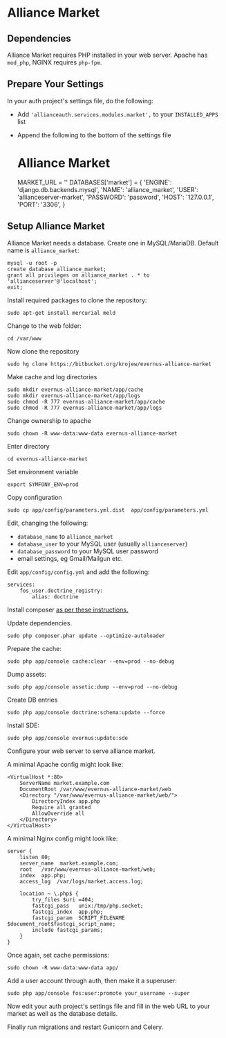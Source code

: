 # Alliance Market

## Dependencies
Alliance Market requires PHP installed in your web server. Apache has `mod_php`, NGINX requires `php-fpm`.

## Prepare Your Settings
In your auth project's settings file, do the following:
 - Add `'allianceauth.services.modules.market',` to your `INSTALLED_APPS` list
 - Append the following to the bottom of the settings file


    # Alliance Market
    MARKET_URL = ''
    DATABASES['market'] = {
        'ENGINE': 'django.db.backends.mysql',
        'NAME': 'alliance_market',
        'USER': 'allianceserver-market',
        'PASSWORD': 'password',
        'HOST': '127.0.0.1',
        'PORT': '3306',
    }

## Setup Alliance Market
Alliance Market needs a database. Create one in MySQL/MariaDB. Default name is `alliance_market`:

    mysql -u root -p
    create database alliance_market;
    grant all privileges on alliance_market . * to 'allianceserver'@'localhost';
    exit;

Install required packages to clone the repository:

    sudo apt-get install mercurial meld

Change to the web folder:

    cd /var/www

Now clone the repository

    sudo hg clone https://bitbucket.org/krojew/evernus-alliance-market

Make cache and log directories

    sudo mkdir evernus-alliance-market/app/cache
    sudo mkdir evernus-alliance-market/app/logs
    sudo chmod -R 777 evernus-alliance-market/app/cache
    sudo chmod -R 777 evernus-alliance-market/app/logs

Change ownership to apache

    sudo chown -R www-data:www-data evernus-alliance-market

Enter directory

    cd evernus-alliance-market

Set environment variable

    export SYMFONY_ENV=prod

Copy configuration

    sudo cp app/config/parameters.yml.dist  app/config/parameters.yml

Edit, changing the following:
 - `database_name` to `alliance_market`
 - `database_user` to your MySQL user (usually `allianceserver`)
 - `database_password` to your MySQL user password
 - email settings, eg Gmail/Mailgun etc.

Edit `app/config/config.yml` and add the following:

    services:
        fos_user.doctrine_registry:
            alias: doctrine

Install composer [as per these instructions.](https://getcomposer.org/download/)

Update dependencies.

    sudo php composer.phar update --optimize-autoloader

Prepare the cache:

    sudo php app/console cache:clear --env=prod --no-debug


Dump assets:

    sudo php app/console assetic:dump --env=prod --no-debug


Create DB entries

    sudo php app/console doctrine:schema:update --force

Install SDE:

    sudo php app/console evernus:update:sde

Configure your web server to serve alliance market.

A minimal Apache config might look like:

    <VirtualHost *:80>
        ServerName market.example.com
        DocumentRoot /var/www/evernus-alliance-market/web
        <Directory "/var/www/evernus-alliance-market/web/">
            DirectoryIndex app.php
            Require all granted
            AllowOverride all
        </Directory>
    </VirtualHost>

A minimal Nginx config might look like:

    server {
        listen 80;
        server_name  market.example.com;
        root   /var/www/evernus-alliance-market/web;
        index  app.php;
        access_log  /var/logs/market.access.log;

        location ~ \.php$ {
            try_files $uri =404;
            fastcgi_pass   unix:/tmp/php.socket;
            fastcgi_index  app.php;
            fastcgi_param  SCRIPT_FILENAME  $document_root$fastcgi_script_name;
            include fastcgi_params;
        }
    }

Once again, set cache permissions:

    sudo chown -R www-data:www-data app/

Add a user account through auth, then make it a superuser:

    sudo php app/console fos:user:promote your_username --super

Now edit your auth project's settings file and fill in the web URL to your market as well as the database details.

Finally run migrations and restart Gunicorn and Celery.
